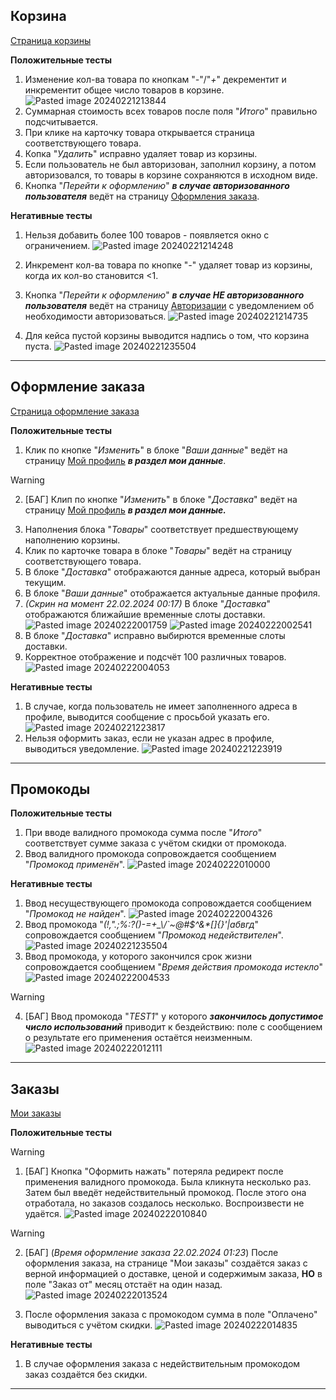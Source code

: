## Корзина

[Страница корзины](https://zuzu-market.ru/cart)

**Положительные тесты**
1. Изменение кол-ва товара по кнопкам "*-*"/"*+*" декрементит и инкрементит  общее число товаров в корзине.
![Pasted image 20240221213844](https://github.com/khristina455/homework-1-spring-2024/assets/45202102/da68807c-2755-4bcd-9f09-8b1ec21dde6d)
2. Суммарная стоимость всех товаров после поля "*Итого*" правильно подсчитывается.
3. При клике на карточку товара открывается страница соответствующего товара.
4. Копка "*Удалить*" исправно удаляет товар из корзины.
5. Если пользователь не был авторизован, заполнил корзину, а потом авторизовался, то товары в корзине сохраняются в исходном виде.
6. Кнопка "*Перейти к оформлению*" ***в случае авторизованного пользователя*** ведёт на страницу [Оформления заказа](https://zuzu-market.ru/order).

**Негативные тесты**    
1. Нельзя добавить более 100 товаров - появляется окно с ограничением.
![Pasted image 20240221214248](https://github.com/khristina455/homework-1-spring-2024/assets/45202102/00d18aa2-10ff-46bc-a04f-a8e7ad277894)

2. Инкремент кол-ва товара по кнопке "*-*" удаляет товар из корзины, когда их кол-во становится <1.
3. Кнопка "*Перейти к оформлению*" ***в случае **НЕ** авторизованного пользователя*** ведёт на страницу [Авторизации](https://zuzu-market.ru/login) с уведомлением об необходимости авторизоваться.
![Pasted image 20240221214735](https://github.com/khristina455/homework-1-spring-2024/assets/45202102/b06f8bfb-fa85-4fb8-aab3-332839baeb70)
4. Для кейса пустой корзины выводится надпись о том, что корзина пуста.
![Pasted image 20240221235504](https://github.com/khristina455/homework-1-spring-2024/assets/45202102/dc6bcb95-c0fa-443d-be03-b8d07ad2661f)

---

## Оформление заказа

[Страница оформление заказа](https://zuzu-market.ru/cart)

**Положительные тесты**
1. Клик по кнопке "*Изменить*" в блоке "*Ваши данные*" ведёт на страницу [Мой профиль](https://zuzu-market.ru/my-profile) ***в раздел мои данные***.
> [!WARNING]
> 2. [БАГ] Клип по кнопке "*Изменить*" в блоке "*Доставка*" ведёт на страницу [Мой профиль](https://zuzu-market.ru/my-profile) ***в **раздел мои данные**.***
3. Наполнения блока "*Товары*" соответствует предшествующему наполнению корзины.
4. Клик по карточке товара в блоке "*Товары*" ведёт на страницу соответствующего товара.
5. В блоке "*Доставка*" отображаются данные адреса, который выбран текущим.
6. В блоке "*Ваши данные*" отображается актуальные данные профиля.
7. *(Скрин на момент 22.02.2024 00:17)* В блоке "*Доставка*" отображаются ближайшие  временные слоты доставки.
![Pasted image 20240222001759](https://github.com/khristina455/homework-1-spring-2024/assets/45202102/e65d22ad-3b05-4b53-9650-da2695ad5ee7)
![Pasted image 20240222002541](https://github.com/khristina455/homework-1-spring-2024/assets/45202102/a22f7ec3-216d-4805-9585-6d7443cba31b)
8. В блоке "*Доставка*" исправно выбирются временные слоты доставки.
9. Корректное отображение и подсчёт 100 различных товаров. 
![Pasted image 20240222004053](https://github.com/khristina455/homework-1-spring-2024/assets/45202102/387d5fe2-fd20-4621-bb06-0d708de96730)

**Негативные тесты**
1. В случае, когда пользователь не имеет заполненного адреса в профиле, выводится сообщение с просьбой указать его.
![Pasted image 20240221223817](https://github.com/khristina455/homework-1-spring-2024/assets/45202102/e6f1d6ab-2dce-4e34-82be-6c2ec61e433e)
2. Нельзя оформить заказ, если не указан адрес в профиле, выводиться уведомление.
![Pasted image 20240221223919](https://github.com/khristina455/homework-1-spring-2024/assets/45202102/006a0d2e-e70c-4c60-8fd4-e525012d5b01)

---

## Промокоды

**Положительные тесты**
1. При вводе валидного промокода сумма после "*Итого*" соответствует сумме заказа с учётом скидки от промокода.
2. Ввод валидного промокода сопровождается сообщением "*Промокод применён*".
![Pasted image 20240222010000](https://github.com/khristina455/homework-1-spring-2024/assets/45202102/2f35a59b-b656-484e-9fc3-8d053ef5ee83)

**Негативные тесты**
1. Ввод несуществующего промокода сопровождается сообщением "*Промокод не найден*".
![Pasted image 20240222004326](https://github.com/khristina455/homework-1-spring-2024/assets/45202102/160b6390-c191-4454-a8fb-18651cd6cafe)
2. Ввод промокода "*(!,".;%:?()-=+_\\/\`~@#$^&\*[]{}'|абвгд*" сопровождается сообщением "*Промокод недействителен*".
![Pasted image 20240221235504](https://github.com/khristina455/homework-1-spring-2024/assets/45202102/f368ff07-29e9-4000-ae01-66ab0cee9b02)
3. Ввод промокода, у которого закончился срок жизни сопровождается сообщением "*Время действия промокода истекло*" 
![Pasted image 20240222004533](https://github.com/khristina455/homework-1-spring-2024/assets/45202102/398f162d-dc4d-4c27-a1e6-b0e0660351b1)
> [!WARNING]
> 4. [БАГ] Ввод промокода "*TEST1*" у которого *****закончилось допустимое число использований***** приводит к бездействию: поле с сообщением о результате его применения остаётся неизменным.
![Pasted image 20240222012111](https://github.com/khristina455/homework-1-spring-2024/assets/45202102/5174b66d-4f61-41a4-813b-805a5738af7f)

---
## Заказы

[Мои заказы](https://zuzu-market.ru/orders)

**Положительные тесты**
> [!WARNING]
> 1. [БАГ] Кнопка "Оформить нажать" потеряла редирект после применения валидного промокода. Была кликнута несколько раз. Затем был введёт недействительный промокод. После этого она отработала, но заказов создалось несколько. Воспроизвести не удаётся.
![Pasted image 20240222010840](https://github.com/khristina455/homework-1-spring-2024/assets/45202102/b232df8d-d3c1-457c-9b8d-134d6eac2d51)

> [!WARNING]
> 2. [БАГ] (*Время  оформление заказа 22.02.2024 01:23*) После оформления заказа, на странице "Мои заказы" создаётся заказ с верной информацией о доставке, ценой и содержимым заказа, **НО** в поле "Заказ от" месяц отстаёт на один назад.
![Pasted image 20240222013524](https://github.com/khristina455/homework-1-spring-2024/assets/45202102/fc01f076-744e-4677-9f12-6e384be3aba3)
3. После оформления заказа с промокодом сумма в поле "Оплачено" выводиться с учётом скидки.
![Pasted image 20240222014835](https://github.com/khristina455/homework-1-spring-2024/assets/45202102/e7c9ff8e-a8c4-4f7d-9bd5-c46c3baa2171)

**Негативные тесты**
1. В случае оформления заказа с недействительным промокодом  заказ создаётся без скидки.
---


